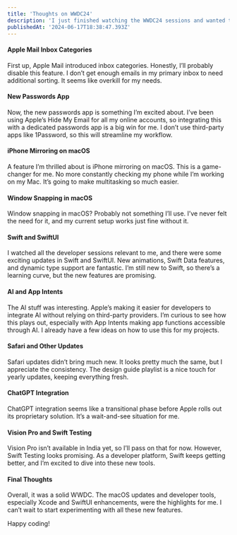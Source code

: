 ```yaml
---
title: 'Thoughts on WWDC24'
description: 'I just finished watching the WWDC24 sessions and wanted to share my thoughts on the announcements. Here’s a quick rundown of what stood out to me, especially the things I might actually use in my daily routine.'
publishedAt: '2024-06-17T18:38:47.393Z'
---
```


#### Apple Mail Inbox Categories

First up, Apple Mail introduced inbox categories. Honestly, I’ll probably disable this feature. I don’t get enough emails in my primary inbox to need additional sorting. It seems like overkill for my needs.

#### New Passwords App

Now, the new passwords app is something I’m excited about. I’ve been using Apple’s Hide My Email for all my online accounts, so integrating this with a dedicated passwords app is a big win for me. I don’t use third-party apps like 1Password, so this will streamline my workflow.

#### iPhone Mirroring on macOS

A feature I’m thrilled about is iPhone mirroring on macOS. This is a game-changer for me. No more constantly checking my phone while I’m working on my Mac. It’s going to make multitasking so much easier.

#### Window Snapping in macOS

Window snapping in macOS? Probably not something I’ll use. I’ve never felt the need for it, and my current setup works just fine without it.

#### Swift and SwiftUI

I watched all the developer sessions relevant to me, and there were some exciting updates in Swift and SwiftUI. New animations, Swift Data features, and dynamic type support are fantastic. I’m still new to Swift, so there’s a learning curve, but the new features are promising.

#### AI and App Intents

The AI stuff was interesting. Apple’s making it easier for developers to integrate AI without relying on third-party providers. I’m curious to see how this plays out, especially with App Intents making app functions accessible through AI. I already have a few ideas on how to use this for my projects.

#### Safari and Other Updates

Safari updates didn’t bring much new. It looks pretty much the same, but I appreciate the consistency. The design guide playlist is a nice touch for yearly updates, keeping everything fresh.

#### ChatGPT Integration

ChatGPT integration seems like a transitional phase before Apple rolls out its proprietary solution. It’s a wait-and-see situation for me.

#### Vision Pro and Swift Testing

Vision Pro isn’t available in India yet, so I’ll pass on that for now. However, Swift Testing looks promising. As a developer platform, Swift keeps getting better, and I’m excited to dive into these new tools.

#### Final Thoughts

Overall, it was a solid WWDC. The macOS updates and developer tools, especially Xcode and SwiftUI enhancements, were the highlights for me. I can’t wait to start experimenting with all these new features.

Happy coding!